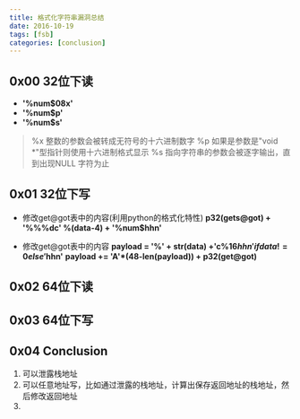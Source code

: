 ```yaml
---
title: 格式化字符串漏洞总结
date: 2016-10-19
tags: [fsb]
categories: [conclusion]
---
```


## 0x00 32位下读
- **'%num$08x'**
- **'%num$p'**
- **'%num$s'**
> %x  整数的参数会被转成无符号的十六进制数字
%p 如果是参数是"void *"型指针则使用十六进制格式显示
%s 指向字符串的参数会被逐字输出，直到出现NULL 字符为止

## 0x01 32位下写
- 修改get@got表中的内容(利用python的格式化特性)
**p32(gets@got) + '%%%dc' %(data-4) + '%num$hhn'**

- 修改get@got表中的内容
**payload = '%' + str(data) +'c%16$hhn' if data != 0 else '%16$hhn'**
**payload += 'A'*(48-len(payload)) + p32(get@got)**

## 0x02 64位下读
## 0x03 64位下写

## 0x04 Conclusion
1. 可以泄露栈地址
2. 可以任意地址写，比如通过泄露的栈地址，计算出保存返回地址的栈地址，然后修改返回地址
3.
